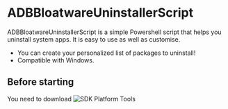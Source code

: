 # ADBBloatwareUninstallerScript

ADBBloatwareUninstallerScript is a simple Powershell script that helps you uninstall system apps. It is easy to use as well as customise.

 - You can create your personalized list of packages to uninstall!
 - Compatible with Windows.

## Before starting

You need to download ![SDK Platform Tools ](https://developer.android.com/studio/releases/platform-tools#downloads)
